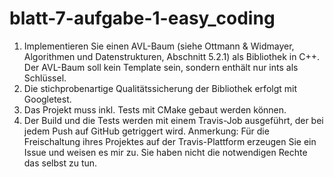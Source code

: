 # blatt-7-aufgabe-1-easy_coding

1. Implementieren Sie einen AVL-Baum (siehe Ottmann & Widmayer, Algorithmen
und Datenstrukturen, Abschnitt 5.2.1) als Bibliothek in C++. Der AVL-Baum soll
kein Template sein, sondern enthält nur ints als Schlüssel.
2. Die stichprobenartige Qualitätssicherung der Bibliothek erfolgt mit Googletest.
3. Das Projekt muss inkl. Tests mit CMake gebaut werden können.
4. Der Build und die Tests werden mit einem Travis-Job ausgeführt, der bei jedem
Push auf GitHub getriggert wird.
Anmerkung: Für die Freischaltung ihres Projektes auf der Travis-Plattform erzeugen
Sie ein Issue und weisen es mir zu. Sie haben nicht die notwendigen Rechte
das selbst zu tun.
